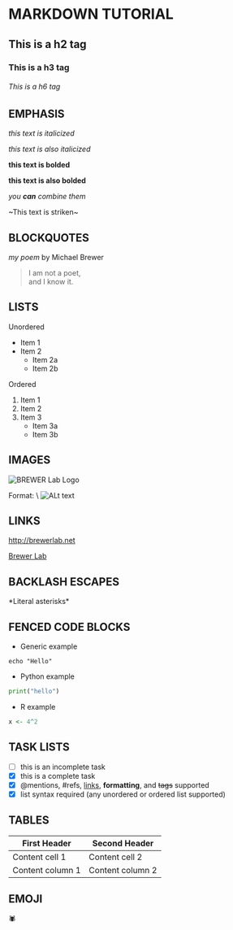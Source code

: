 

# MARKDOWN TUTORIAL 


## This is a h2 tag


### This is a h3 tag


###### This is a h6 tag


## EMPHASIS


_this text is italicized_

*this text is also italicized*

**this text is bolded**

__this text is also bolded__

_you **can** combine them_

~This text is striken~

## BLOCKQUOTES

_my poem_ by Michael Brewer

>I am not a poet, \
>and I know it.

## LISTS


Unordered
* Item 1
* Item 2
	* Item 2a
	* Item 2b

Ordered
1. Item 1
2. Item 2
3. Item 3
	* Item 3a 
	* Item 3b 


## IMAGES


![BREWER Lab Logo](https://www.britannica.com/animal/teleost)

Format: \ ![ALt text](url)


## LINKS

http://brewerlab.net

[Brewer Lab](http://brewerlab.net)

## BACKLASH ESCAPES

\*Literal asterisks\*

## FENCED CODE BLOCKS

* Generic example

```
echo "Hello"
```
* Python example

```python
print("hello")
```

* R example

```r
x <- 4^2
```

## TASK LISTS

- [ ] this is an incomplete task
- [x] this is a complete task
- [x] @mentions, #refs, [links](), **formatting**, and <del>tags</del> supported
- [x] list syntax required (any unordered or ordered list supported)

## TABLES

First Header | Second Header
------------ | -------------
Content cell 1 | Content cell 2
Content column 1 | Content column 2 

## EMOJI

:spider:
